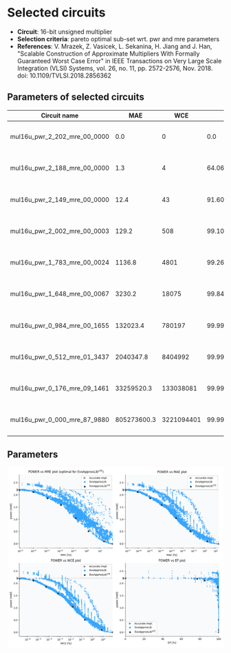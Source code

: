 
Selected circuits
===================
 - **Circuit**: 16-bit unsigned multiplier
 - **Selection criteria**: pareto optimal sub-set wrt. pwr and mre parameters
 - **References**: V. Mrazek, Z. Vasicek, L. Sekanina, H. Jiang and J. Han, "Scalable Construction of Approximate Multipliers With Formally Guaranteed Worst Case Error" in IEEE Transactions on Very Large Scale Integration (VLSI) Systems, vol. 26, no. 11, pp. 2572-2576, Nov. 2018. doi: 10.1109/TVLSI.2018.2856362


Parameters of selected circuits
----------------------------

| Circuit name | MAE | WCE | EP | MRE | Download |
| --- |  --- | --- | --- | --- | --- | 
| mul16u_pwr_2_202_mre_00_0000 | 0.0 | 0 | 0.0 | 0.0 |  [Verilog generic](mul16u_pwr_2_202_mre_00_0000_gen.v) [Verilog PDK45](mul16u_pwr_2_202_mre_00_0000_pdk45.v)  [C](mul16u_pwr_2_202_mre_00_0000.c) |
| mul16u_pwr_2_188_mre_00_0000 | 1.3 | 4 | 64.0625 | 4.4393e-06 |  [Verilog generic](mul16u_pwr_2_188_mre_00_0000_gen.v) [Verilog PDK45](mul16u_pwr_2_188_mre_00_0000_pdk45.v)  [C](mul16u_pwr_2_188_mre_00_0000.c) |
| mul16u_pwr_2_149_mre_00_0000 | 12.4 | 43 | 91.6015625 | 3.84122e-05 |  [Verilog generic](mul16u_pwr_2_149_mre_00_0000_gen.v) [Verilog PDK45](mul16u_pwr_2_149_mre_00_0000_pdk45.v)  [C](mul16u_pwr_2_149_mre_00_0000.c) |
| mul16u_pwr_2_002_mre_00_0003 | 129.2 | 508 | 99.1058349609 | 0.0003372822 |  [Verilog generic](mul16u_pwr_2_002_mre_00_0003_gen.v) [Verilog PDK45](mul16u_pwr_2_002_mre_00_0003_pdk45.v)  [C](mul16u_pwr_2_002_mre_00_0003.c) |
| mul16u_pwr_1_783_mre_00_0024 | 1136.8 | 4801 | 99.2637634277 | 0.002422759 |  [Verilog generic](mul16u_pwr_1_783_mre_00_0024_gen.v) [Verilog PDK45](mul16u_pwr_1_783_mre_00_0024_pdk45.v)  [C](mul16u_pwr_1_783_mre_00_0024.c) |
| mul16u_pwr_1_648_mre_00_0067 | 3230.2 | 18075 | 99.84177351 | 0.0067182986 |  [Verilog generic](mul16u_pwr_1_648_mre_00_0067_gen.v) [Verilog PDK45](mul16u_pwr_1_648_mre_00_0067_pdk45.v)  [C](mul16u_pwr_1_648_mre_00_0067.c) |
| mul16u_pwr_0_984_mre_00_1655 | 132023.4 | 780197 | 99.9927397817 | 0.165479523 |  [Verilog generic](mul16u_pwr_0_984_mre_00_1655_gen.v) [Verilog PDK45](mul16u_pwr_0_984_mre_00_1655_pdk45.v)  [C](mul16u_pwr_0_984_mre_00_1655.c) |
| mul16u_pwr_0_512_mre_01_3437 | 2040347.8 | 8404992 | 99.9954342842 | 1.3436846892 |  [Verilog generic](mul16u_pwr_0_512_mre_01_3437_gen.v) [Verilog PDK45](mul16u_pwr_0_512_mre_01_3437_pdk45.v)  [C](mul16u_pwr_0_512_mre_01_3437.c) |
| mul16u_pwr_0_176_mre_09_1461 | 33259520.3 | 133038081 | 99.996855855 | 9.1461086551 |  [Verilog generic](mul16u_pwr_0_176_mre_09_1461_gen.v) [Verilog PDK45](mul16u_pwr_0_176_mre_09_1461_pdk45.v)  [C](mul16u_pwr_0_176_mre_09_1461.c) |
| mul16u_pwr_0_000_mre_87_9880 | 805273600.3 | 3221094401 | 99.9969482422 | 87.9880436608 |  [Verilog generic](mul16u_pwr_0_000_mre_87_9880_gen.v) [Verilog PDK45](mul16u_pwr_0_000_mre_87_9880_pdk45.v)  [C](mul16u_pwr_0_000_mre_87_9880.c) |
    
Parameters
--------------
![Parameters figure](fig.png)
             